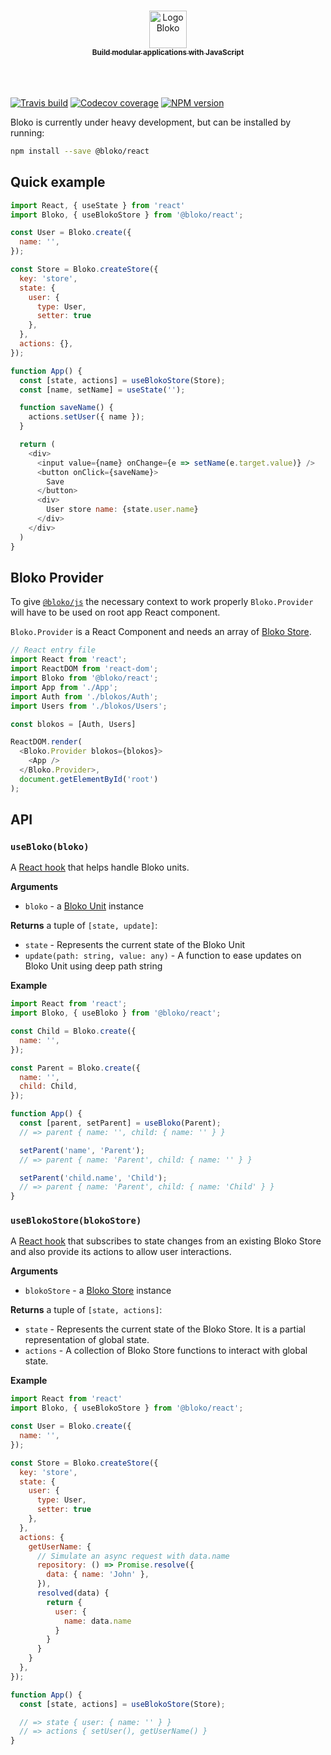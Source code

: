 <p align="center">
  <a href="https://bloko.dev">
  <br />
  <img src="https://user-images.githubusercontent.com/7120471/80561131-d98be300-89b9-11ea-9956-679a406a387e.png" alt="Logo Bloko" height="60"/>
  <br />
    <sub><strong>Build modular applications with JavaScript</strong></sub>
  <br />
  <br />
  <br />
  <br />
  </a>
</p>

[![Travis build][travis-image]][travis-url]
[![Codecov coverage][codecov-image]][codecov-url]
[![NPM version][npm-image]][npm-url]

[codecov-url]: https://codecov.io/gh/bloko/bloko-react
[codecov-image]: https://codecov.io/gh/bloko/bloko-react/branch/master/graphs/badge.svg
[travis-image]: https://img.shields.io/travis/com/bloko/bloko-react.svg?branch=master
[travis-url]: https://img.shields.io/travis/com/bloko/bloko-react
[npm-url]: https://npmjs.com/package/@bloko/react
[npm-image]: https://img.shields.io/npm/v/@bloko/react.svg

Bloko is currently under heavy development, but can be installed by running:

```sh
npm install --save @bloko/react
```

## Quick example

```js
import React, { useState } from 'react'
import Bloko, { useBlokoStore } from '@bloko/react';

const User = Bloko.create({
  name: '',
});

const Store = Bloko.createStore({
  key: 'store',
  state: {
    user: {
      type: User,
      setter: true
    },
  },
  actions: {},
});

function App() {
  const [state, actions] = useBlokoStore(Store);
  const [name, setName] = useState('');

  function saveName() {
    actions.setUser({ name });
  }

  return (
    <div>
      <input value={name} onChange={e => setName(e.target.value)} />
      <button onClick={saveName}>
        Save
      </button>
      <div>
        User store name: {state.user.name}
      </div>
    </div>
  )
}
```

## Bloko Provider

To give [`@bloko/js`](https://github.com/bloko/bloko-js) the necessary context to work properly `Bloko.Provider` will have to be used on root app React component.

`Bloko.Provider` is a React Component and needs an array of [Bloko Store](https://github.com/bloko/bloko-js#blokos-store).

```js
// React entry file
import React from 'react';
import ReactDOM from 'react-dom';
import Bloko from '@bloko/react';
import App from './App';
import Auth from './blokos/Auth';
import Users from './blokos/Users';

const blokos = [Auth, Users]

ReactDOM.render(
  <Bloko.Provider blokos={blokos}>
    <App />
  </Bloko.Provider>,
  document.getElementById('root')
);
```

## API

### `useBloko(bloko)`

A [React hook](https://reactjs.org/hooks) that helps handle Bloko units.

**Arguments**

* `bloko` - a [Bloko Unit](https://github.com/bloko/bloko-js#blokos-unit) instance

**Returns** a tuple of `[state, update]`:

- `state` - Represents the current state of the Bloko Unit
- `update(path: string, value: any)` - A function to ease updates on Bloko Unit using deep path string

**Example**

```js
import React from 'react';
import Bloko, { useBloko } from '@bloko/react';

const Child = Bloko.create({
  name: '',
});

const Parent = Bloko.create({
  name: '',
  child: Child,
});

function App() {
  const [parent, setParent] = useBloko(Parent);
  // => parent { name: '', child: { name: '' } }

  setParent('name', 'Parent');
  // => parent { name: 'Parent', child: { name: '' } }

  setParent('child.name', 'Child');
  // => parent { name: 'Parent', child: { name: 'Child' } }
}
```

### `useBlokoStore(blokoStore)`

A [React hook](https://reactjs.org/hooks) that subscribes to state changes from an existing Bloko Store and also provide its actions to allow user interactions.

**Arguments**

* `blokoStore` - a [Bloko Store](https://github.com/bloko/bloko-js#blokos-store) instance

**Returns** a tuple of `[state, actions]`:

- `state` - Represents the current state of the Bloko Store. It is a partial representation of global state.
- `actions` - A collection of Bloko Store functions to interact with global state.

**Example**

```js
import React from 'react'
import Bloko, { useBlokoStore } from '@bloko/react';

const User = Bloko.create({
  name: '',
});

const Store = Bloko.createStore({
  key: 'store',
  state: {
    user: {
      type: User,
      setter: true
    },
  },
  actions: {
    getUserName: {
      // Simulate an async request with data.name
      repository: () => Promise.resolve({
        data: { name: 'John' },
      }),
      resolved(data) {
        return {
          user: {
            name: data.name
          }
        }
      }
    }
  },
});

function App() {
  const [state, actions] = useBlokoStore(Store);

  // => state { user: { name: '' } }
  // => actions { setUser(), getUserName() }
}
```
